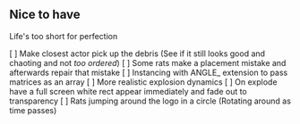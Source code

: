 Nice to have
------------

Life's too short for perfection

[ ] Make closest actor pick up the debris (See if it still looks good and chaoting and not _too ordered_)
[ ] Some rats make a placement mistake and afterwards repair that mistake
[ ] Instancing with ANGLE_ extension to pass matrices as an array
[ ] More realistic explosion dynamics
[ ] On explode have a full screen white rect appear immediately and fade out to transparency
[ ] Rats jumping around the logo in a circle (Rotating around as time passes)


